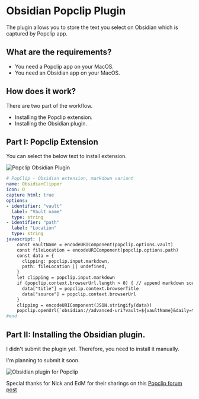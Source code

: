 # Obsidian Popclip Plugin
The plugin allows you to store the text you select on Obsidian which is captured by Popclip app.

## What are the requirements?
- You need a Popclip app on your MacOS.
- You need an Obsidian app on your MacOS.


## How does it work?
There are two part of the workflow. 
- Installing the Popclip extension.
- Installing the Obsidian plugin. 




## Part I: Popclip Extension
You can select the below text to install extension.

![Popclip Obsidian Plugin](/video/popclip-obsidian.gif)

```YAML
# PopClip - Obsidian extension, markdown variant 
name: ObsidianClipper 
icon: O 
capture html: true
options: 
- identifier: "vault" 
  label: "Vault name" 
  type: string
- identifier: "path"
  label: "Location"
  type: string
javascript: | 
    const vaultName = encodeURIComponent(popclip.options.vault) 
    const fileLocation = encodeURIComponent(popclip.options.path)
    const data = {
      clipping: popclip.input.markdown,
      path: fileLocation || undefined,
    }
    let clipping = popclip.input.markdown 
    if (popclip.context.browserUrl.length > 0) { // append markdown source link if available 
      data["title"] = popclip.context.browserTitle
      data["source"] = popclip.context.browserUrl
    } 
    clipping = encodeURIComponent(JSON.stringify(data))
    popclip.openUrl(`obsidian://advanced-uri?vault=${vaultName}&daily=true&heading=popclip&data=%0A${clipping}&mode=append`) 
#end
```

## Part II: Installing the Obsidian plugin.
I didn't submit the plugin yet. Therefore, you need to install it manually.

I'm planning to submit it soon.

![Obsidian plugin for Popclip](https://www.cbsofyalioglu.com/_next/image/?url=%2Fvideo%2Fpopclip-obsidian.gif&w=1536&q=75)


Special thanks for Nick and EdM for their sharings on this [Popclip forum post](https://forum.popclip.app/t/clip-selection-to-obsidian/359/5)